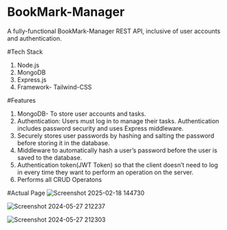 # BookMark-Manager
A fully-functional BookMark-Manager REST API, inclusive of user accounts and authentication.

#Tech Stack
1. Node.js
2. MongoDB
3. Express.js
4. Framework- Tailwind-CSS 

#Features
1. MongoDB- To store user accounts and tasks.
2. Authentication: Users must log in to manage their tasks. Authentication includes password security and uses Express middleware.
3. Securely stores user passwords by hashing and salting the password before storing it in the database.
4. Middleware to automatically hash a user’s password before the user is saved to the database.
5. Authentication token(JWT Token) so that the client doesn’t need to log in every time they want to perform an operation on the server.
6. Performs all CRUD Operatons

#Actual Page
![Screenshot 2025-02-18 144730](https://github.com/user-attachments/assets/3b384ccc-5596-4de4-b01f-d5db5e8cb8f6)

![Screenshot 2024-05-27 212237](https://github.com/Sidhartha-01/Task-Manager/assets/129527324/39589421-d869-4258-8b34-7f842336f9c5)

![Screenshot 2024-05-27 212303](https://github.com/Sidhartha-01/Task-Manager/assets/129527324/7a4022ed-f115-438f-9ec1-251b753a06c0)



